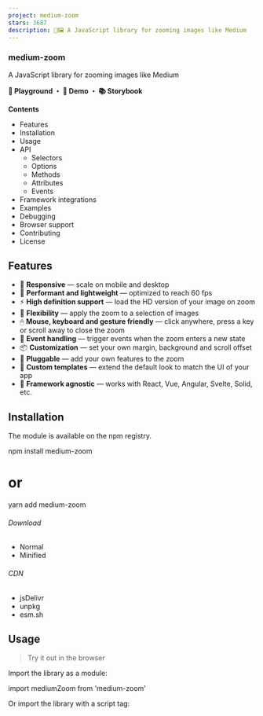 ```yaml
---
project: medium-zoom
stars: 3687
description: 🔎🖼 A JavaScript library for zooming images like Medium
---
```


### medium-zoom

A JavaScript library for zooming images like Medium

  

  
  
**🔬 Playground ・ 🔎 Demo ・ 📚 Storybook**

**Contents**

-   Features
-   Installation
-   Usage
-   API
    -   Selectors
    -   Options
    -   Methods
    -   Attributes
    -   Events
-   Framework integrations
-   Examples
-   Debugging
-   Browser support
-   Contributing
-   License

Features
--------

-   📱 **Responsive** — scale on mobile and desktop
-   🚀 **Performant and lightweight** — optimized to reach 60 fps
-   ⚡️ **High definition support** — load the HD version of your image on zoom
-   🔎 **Flexibility** — apply the zoom to a selection of images
-   🖱 **Mouse, keyboard and gesture friendly** — click anywhere, press a key or scroll away to close the zoom
-   🎂 **Event handling** — trigger events when the zoom enters a new state
-   📦 **Customization** — set your own margin, background and scroll offset
-   🔧 **Pluggable** — add your own features to the zoom
-   💎 **Custom templates** — extend the default look to match the UI of your app
-   🔌 **Framework agnostic** — works with React, Vue, Angular, Svelte, Solid, etc.

Installation
------------

The module is available on the npm registry.

npm install medium-zoom
# or
yarn add medium-zoom

###### Download

-   Normal
-   Minified

###### CDN

-   jsDelivr
-   unpkg
-   esm.sh

Usage
-----

> Try it out in the browser

Import the library as a module:

import mediumZoom from 'medium-zoom'

Or import the library with a script tag:

<script src\="node\_modules/medium-zoom/dist/medium-zoom.min.js"\></script\>

That's it! You don't need to import any CSS styles.

Assuming you add the `data-zoomable` attribute to your images:

mediumZoom('\[data-zoomable\]')

Tip

If you want to control when to inject the Medium Zoom CSS styles, you can use the pure JavaScript bundle:

import mediumZoom from 'medium-zoom/dist/pure'
import 'medium-zoom/dist/style.css'

API
---

mediumZoom(selector?: string | HTMLElement | HTMLElement\[\] | NodeList, options?: object): Zoom

### Selectors

The selector allows attaching images to the zoom. It can be of the following types:

-   CSS selectors
-   `HTMLElement`
-   `NodeList`
-   `Array`

// CSS selector
mediumZoom('\[data-zoomable\]')

// HTMLElement
mediumZoom(document.querySelector('#cover'))

// NodeList
mediumZoom(document.querySelectorAll('\[data-zoomable\]'))

// Array
const images \= \[
  document.querySelector('#cover'),
  ...document.querySelectorAll('\[data-zoomable\]'),
\]

mediumZoom(images)

### Options

The options enable the customization of the zoom. They are defined as an object with the following properties:

Property

Type

Default

Description

`margin`

`number`

`0`

The space outside the zoomed image

`background`

`string`

`"#fff"`

The background of the overlay

`scrollOffset`

`number`

`40`

The number of pixels to scroll to close the zoom

`container`

`string` | `HTMLElement` | `object`

`null`

The viewport to render the zoom in  
Read more →

`template`

`string` | `HTMLTemplateElement`

`null`

The template element to display on zoom  
Read more →

mediumZoom('\[data-zoomable\]', {
  margin: 24,
  background: '#BADA55',
  scrollOffset: 0,
  container: '#zoom-container',
  template: '#zoom-template',
})

### Methods

#### `open({ target?: HTMLElement }): Promise<Zoom>`

Opens the zoom and returns a promise resolving with the zoom.

const zoom \= mediumZoom('\[data-zoomable\]')

zoom.open()

_Emits an event `open` on animation start and `opened` when completed._

#### `close(): Promise<Zoom>`

Closes the zoom and returns a promise resolving with the zoom.

const zoom \= mediumZoom('\[data-zoomable\]')

zoom.close()

_Emits an event `close` on animation start and `closed` when completed._

#### `toggle({ target?: HTMLElement }): Promise<Zoom>`

Opens the zoom when closed / dismisses the zoom when opened, and returns a promise resolving with the zoom.

const zoom \= mediumZoom('\[data-zoomable\]')

zoom.toggle()

#### `attach(...selectors: string[] | HTMLElement[] | NodeList[] | Array[]): Zoom`

Attaches the images to the zoom and returns the zoom.

const zoom \= mediumZoom()

zoom.attach('#image-1', '#image-2')
zoom.attach(
  document.querySelector('#image-3'),
  document.querySelectorAll('\[data-zoomable\]')
)

#### `detach(...selectors: string[] | HTMLElement[] | NodeList[] | Array[]): Zoom`

Releases the images from the zoom and returns the zoom.

const zoom \= mediumZoom('\[data-zoomable\]')

zoom.detach('#image-1', document.querySelector('#image-2')) // detach two images
zoom.detach() // detach all images

_Emits an event `detach` on the image._

#### `update(options: object): Zoom`

Updates the options and returns the zoom.

const zoom \= mediumZoom('\[data-zoomable\]')

zoom.update({ background: '#BADA55' })

_Emits an event `update` on each image of the zoom._

#### `clone(options?: object): Zoom`

Clones the zoom with provided options merged with the current ones and returns the zoom.

const zoom \= mediumZoom('\[data-zoomable\]', { background: '#BADA55' })

const clonedZoom \= zoom.clone({ margin: 48 })

clonedZoom.getOptions() // => { background: '#BADA55', margin: 48, ... }

#### `on(type: string, listener: () => void, options?: boolean | AddEventListenerOptions): Zoom`

Registers the listener on each target of the zoom.

The same `options` as `addEventListener` are used.

const zoom \= mediumZoom('\[data-zoomable\]')

zoom.on('closed', event \=> {
  // the image has been closed
})

zoom.on(
  'open',
  event \=> {
    // the image has been opened (tracked only once)
  },
  { once: true }
)

The zoom object is accessible in `event.detail.zoom`.

#### `off(type: string, listener: () => void, options?: boolean | AddEventListenerOptions): Zoom`

Removes the previously registered listener on each target of the zoom.

The same `options` as `removeEventListener` are used.

const zoom \= mediumZoom('\[data-zoomable\]')

function listener(event) {
  // ...
}

zoom.on('open', listener)
// ...
zoom.off('open', listener)

The zoom object is accessible in `event.detail.zoom`.

#### `getOptions(): object`

Returns the zoom options as an object.

const zoom \= mediumZoom({ background: '#BADA55' })

zoom.getOptions() // => { background: '#BADA55', ... }

#### `getImages(): HTMLElement[]`

Returns the images attached to the zoom as an array of `HTMLElement`s.

const zoom \= mediumZoom('\[data-zoomable\]')

zoom.getImages() // => \[HTMLElement, HTMLElement\]

#### `getZoomedImage(): HTMLElement`

Returns the current zoomed image as an `HTMLElement` or `null` if none.

const zoom \= mediumZoom('\[data-zoomable\]')

zoom.getZoomedImage() // => null
zoom.open().then(() \=> {
  zoom.getZoomedImage() // => HTMLElement
})

### Attributes

#### `data-zoom-src`

Specifies the high definition image to open on zoom. This image loads when the user clicks on the source image.

<img src\="image-thumbnail.jpg" data-zoom-src\="image-hd.jpg" alt\="My image" />

### Events

Event

Description

open

Fired immediately when the `open` method is called

opened

Fired when the zoom has finished being animated

close

Fired immediately when the `close` method is called

closed

Fired when the zoom out has finished being animated

detach

Fired when the `detach` method is called

update

Fired when the `update` method is called

const zoom \= mediumZoom('\[data-zoomable\]')

zoom.on('open', event \=> {
  // track when the image is zoomed
})

The zoom object is accessible in `event.detail.zoom`.

Framework integrations
----------------------

Medium Zoom is a JavaScript library that can be used with any framework. Here are some integrations that you can use to get started quickly:

-   React
-   React Markdown
-   Vue
-   Svelte

Examples
--------

Trigger a zoom from another element

const button \= document.querySelector('\[data-action="zoom"\]')
const zoom \= mediumZoom('#image')

button.addEventListener('click', () \=> zoom.open())

Track an event (for analytics)

You can use the `open` event to keep track of how many times a user interacts with your image. This can be useful if you want to gather some analytics on user engagement.

let counter \= 0
const zoom \= mediumZoom('#image-tracked')

zoom.on('open', event \=> {
  console.log(\`"${event.target.alt}" has been zoomed ${++counter} times\`)
})

Detach a zoom once closed

const zoom \= mediumZoom('\[data-zoomable\]')

zoom.on('closed', () \=> zoom.detach(), { once: true })

Attach jQuery elements

jQuery elements are compatible with `medium-zoom` once converted to an array.

mediumZoom($('\[data-zoomable\]').toArray())

Create a zoomable React component

import React, { useRef } from 'react'
import mediumZoom from 'medium-zoom'

export function ImageZoom({ options, ...props }) {
  const zoomRef \= useRef(null)

  function getZoom() {
    if (zoomRef.current \=== null) {
      zoomRef.current \= mediumZoom(options)
    }

    return zoomRef.current
  }

  function attachZoom(image) {
    const zoom \= getZoom()

    if (image) {
      zoom.attach(image)
    } else {
      zoom.detach()
    }
  }

  return <img {...props} ref\={attachZoom} /\>
}

  

You can see more examples including React and Vue, or check out the storybook.

Debugging
---------

### The zoomed image is not visible

The library doesn't provide a `z-index` value on the zoomed image to avoid conflicts with other frameworks. Some frameworks might specify a `z-index` for their elements, which makes the zoomed image not visible.

If that's the case, you can provide a `z-index` value in your CSS:

.medium-zoom-overlay,
.medium-zoom-image--opened {
  z-index: 999;
}

Browser support
---------------

IE

Edge

Chrome

Firefox

Safari

10\*

12\*

36

34

9

\* _These browsers require a `template` polyfill when using custom templates_.

> Cross-browser testing is sponsored by

Contributing
------------

-   Run `yarn` to install Node dev dependencies
-   Run `yarn start` to build the library in watch mode
-   Run `yarn run storybook` to see your changes at http://localhost:9001

Please read the contributing guidelines for more detailed explanations.

_You can also use npm._

License
-------

MIT © François Chalifour

